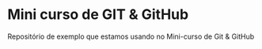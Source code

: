 # Mini curso de GIT & GitHub

Repositório de exemplo que estamos usando no Mini-curso de Git & GitHub